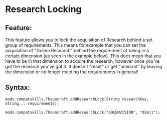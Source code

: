# Research Locking

## Feature:
This feature allows you to lock the acquisition of Research behind a set group of requirements.
This means for example that you can set the acquisition of "Golem Research" behind the requirement of being in a certain dimension (as seen in the example below).
This does mean that you have to be in that dimension to acquire the research, however once you've got the research you've got it.
It doesn't "reset" or get "unlearnt" by leaving the dimension or no longer meeting the requirements in general!

## Syntax:
```
mods.compatskills.Thaumcraft.addResearchLock(String researchKey, String... requirements);

mods.compatskills.Thaumcraft.addResearchLock("GOLEMVISION", "dim|1");
```